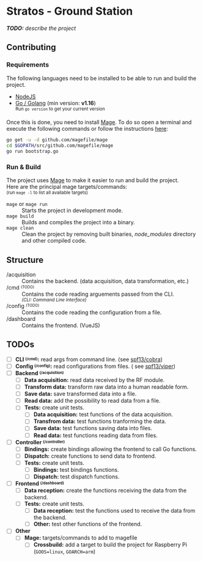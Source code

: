 # Stratos - Ground Station

_**TODO:** describe the project_

## Contributing

### Requirements

The following languages need to be installed to be able to run and build the project.

- [NodeJS](https://nodejs.org/en/download/current/)
- [Go / Golang](https://golang.org/doc/install) (min version: **v1.16**)<br>
  <sup>Run `go version` to get your current version</sup>

Once this is done, you need to install [Mage](https://magefile.org/). To do so open a terminal and execute the following
commands or follow the instructions [here](https://magefile.org/#installation):

```sh
go get -u -d github.com/magefile/mage
cd $GOPATH/src/github.com/magefile/mage
go run bootstrap.go
```

### Run & Build

The project uses [Mage](https://magefile.org) to make it easier to run and build the project. <br>
Here are the principal mage targets/commands:<br>
<sup>(run `mage -l` to list all available targets)</sup>

<dl>
<dt><code>mage</code> or <code>mage run</code></dt>
<dd>Starts the project in development mode.</dd>

<dt><code>mage build</code></dt>
<dd>Builds and compiles the project into a binary.</dd>

<dt><code>mage clean</code></dt>
<dd>Clean the project by removing built binaries, <em>node_modules</em> directory and other compiled code.</dd>
</dl>

## Structure

<dl>
<dt>/acquisition</dt>
<dd>Contains the backend. (data acquisition, data transformation, etc.)</dd>

<dt>/cmd <sup><sub>(TODO)</sub></sup></dt>
<dd>Contains the code reading arguements passed from the CLI.<br>
<sup><em>(CLI: Command Line Interface)</em></sup></dd>

<dt>/config <sup><sub>(TODO)</sub></sup></dt>
<dd>Contains the code reading the configuration from a file.</dd>

<dt>/dashboard</dt>
<dd>
Contains the frontend. (VueJS)
</dd>
</dl>

## TODOs

- [ ] **CLI <sup><sub>(/cmd)</sub></sup>:** read args from command line. (see [spf13/cobra](https://github.com/spf13/cobra))
- [ ] **Config <sup><sub>(/config)</sub></sup>:** read configurations from files. (
  see [spf13/viper](https://github.com/spf13/viper))
- [ ] **Backend <sup><sub>(/acquisition)</sub></sup>**
  - [ ] **Data acquisition:** read data received by the RF module.
  - [ ] **Transform data:** transform raw data into a human readable form.
  - [ ] **Save data:** save transformed data into a file.
  - [ ] **Read data:** add the possibility to read data from a file.
  - [ ] **Tests:** create unit tests.
    - [ ] **Data acquisition:** test functions of the data acquisition.
    - [ ] **Transfrom data:** test functions tranforming the data.
    - [ ] **Save data:** test functions saving data into files.
    - [ ] **Read data:** test functions reading data from files.
- [ ] **Controller <sup><sub>(/controller)</sub></sup>**
  - [ ] **Bindings:** create bindings allowing the frontend to call Go functions.
  - [ ] **Dispatch:** create functions to send data to frontend.
  - [ ] **Tests:** create unit tests.
    - [ ] **Bindings:** test bindings functions.
    - [ ] **Dispatch:** test dispatch functions.
- [ ] **Frontend <sup><sub>(/dashboard)</sub></sup>**
  - [ ] **Data reception:** create the functions receiving the data from the backend.
  - [ ] **Tests:** create unit tests.
    - [ ] **Data reception:** test the functions used to receive the data from the backend.
    - [ ] **Other:** test other functions of the frontend.
- [ ] **Other**
  - [ ] **Mage:** targets/commands to add to magefile
    - [ ] **Crossbuild:** add a target to build the project for Raspberry Pi (`GOOS=linux`, `GOARCH=arm`)
